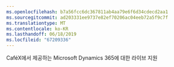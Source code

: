 ```yaml
---
ms.openlocfilehash: b7a56fcc6dc367811ab4aa79e6f6d34cdecd2aa1
ms.sourcegitcommit: ad203331ee9737e82ef70206ac04eeb72a5f9c7f
ms.translationtype: MT
ms.contentlocale: ko-KR
ms.lasthandoff: 06/18/2019
ms.locfileid: "67209336"
---
```

CaféX에서 제공하는 Microsoft Dynamics 365에 대한 라이브 지원